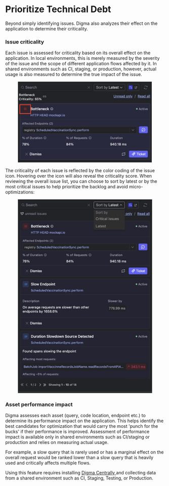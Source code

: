 # Prioritize Technical Debt

Beyond simply identifying issues. Digma also analyzes their effect on the application to determine their criticality.&#x20;

### Issue criticality

Each issue is assessed for criticality based on its overall effect on the application. In local environments, this is merely measured by the severity of the issue and the scope of different application flows affected by it. In shared environments such as CI, staging, or production, however, actual usage is also measured to determine the true impact of the issue.&#x20;

<figure><img src="../.gitbook/assets/image (2) (1) (1).png" alt=""><figcaption></figcaption></figure>

The criticality of each issue is reflected by the color coding of the issue icon. Hovering over the icon will also reveal the criticality score. When reviewing the overall issue list, you can choose to sort by latest or by the most critical issues to help prioritize the backlog and avoid micro-optimizations:

<figure><img src="../.gitbook/assets/image (3).png" alt=""><figcaption></figcaption></figure>

### Asset performance impact

Digma assesses each asset (query, code location, endpoint etc.) to determine its performance impact on the application. This helps identify the best candidates for optimization that would carry the most 'punch for the bucks' if their performance is improved. Assessment of performance impact is available only in shared environments such as CI/staging or production and relies on measuring actual usage.

For example, a slow query that is rarely used or has a marginal effect on the overall request would be ranked lower than a slow query that is heavily used and critically affects multiple flows.

Using this feature requires installing [Digma Centrally ](../installation/central-on-prem-install.md)and collecting data from a shared environment such as CI, Staging, Testing, or Production.





